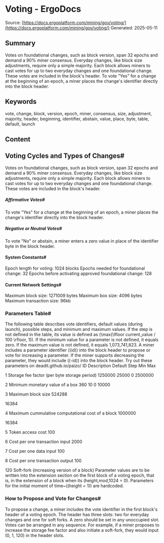 # Voting - ErgoDocs
Source: [https://docs.ergoplatform.com/mining/gov/voting/](https://docs.ergoplatform.com/mining/gov/voting/)
Generated: 2025-05-11

## Summary
Votes on foundational changes, such as block version, span 32 epochs and demand a 90% miner consensus. Everyday changes, like block size adjustments, require only a simple majority. Each block allows miners to cast votes for up to two everyday changes and one foundational change. These votes are included in the block's header. To vote "Yes" for a change at the beginning of an epoch, a miner places the change's identifier directly into the block header.

## Keywords
vote, change, block, version, epoch, miner, consensus, size, adjustment, majority, header, beginning, identifier, abstain, value, place, byte, table, default, launch

## Content
## Voting Cycles and Types of Changes#
Votes on foundational changes, such as block version, span 32 epochs and demand a 90% miner consensus. Everyday changes, like block size adjustments, require only a simple majority. Each block allows miners to cast votes for up to two everyday changes and one foundational change. These votes are included in the block's header.

##### Affirmative Votes#
To vote "Yes" for a change at the beginning of an epoch, a miner places the change's identifier directly into the block header.

##### Negative or Neutral Votes#
To vote "No" or abstain, a miner enters a zero value in place of the identifier byte in the block header.

#### System Constants#
Epoch length for voting: 1024 blocks
Epochs needed for foundational change: 32
Epochs before activating approved foundational change: 128

#### Current Network Settings#
Maximum block size: 1271009 bytes
Maximum box size: 4096 bytes
Maximum transaction size: 96kb

### Parameters Table#
The following table describes vote identifiers, default values (during launch), possible steps, and minimum and maximum values.
If the step is not defined in the table, its value is defined as \(\max(\lfloor current\_value / 100 \rfloor, 1)\). 
If the minimum value for a parameter is not defined, it equals zero. 
If the maximum value is not defined, it equals 1,073,741,823.
A miner includes a parameter identifier (\(id\)) into the block header to propose or vote for increasing a parameter.
If the miner supports decreasing the parameter, they would include (\(-id\)) into the block header.
Try out these parameters on deadit.github.io/paizo/
ID
Description
Default
Step
Min
Max




1
Storage fee factor (per byte storage period)
1250000
25000
0
2500000


2
Minimum monetary value of a box
360
10
0
10000


3
Maximum block size
524288

16384



4
Maximum cummulative computational cost of a block
1000000

16384



5
Token access cost
100





6
Cost per one transaction input
2000





7
Cost per one data input
100





8
Cost per one transaction output
100





120
Soft-fork (increasing version of a block)
Parameter values are to be written into the extension section on the first block of a voting epoch, that is, in the extension of a block when its \(height\,mod\,1024 = 0\).
Parameters for the initial moment of time~\((height = 1)\) are hardcoded.

### How to Propose and Vote for Changes#
To propose a change, a miner includes the vote identifier in the first block's header of a voting epoch. The header has three slots: two for everyday changes and one for soft forks. A zero should be set in any unoccupied slot. Votes can be arranged in any sequence.
For example, if a miner proposes to increase the storage fee factor and also initiate a soft-fork, they would input (0, 1, 120) in the header slots.
